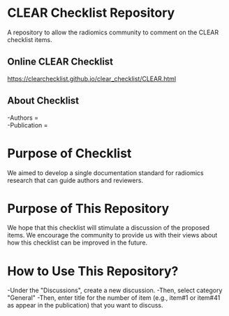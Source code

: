 # CLEAR Checklist Repository
A repository to allow the radiomics community to comment on the CLEAR checklist items.

## Online CLEAR Checklist ##
https://clearchecklist.github.io/clear_checklist/CLEAR.html


## About Checklist ##
-Authors =  
-Publication =  

# Purpose of Checklist
We aimed to develop a single documentation standard for radiomics research that can guide authors and reviewers. 

# Purpose of This Repository

We hope that this checklist will stimulate a discussion of the proposed items. We encourage the community to provide us with their views about how this checklist can be improved in the future. 

# How to Use This Repository?
-Under the "Discussions", create a new discussion.
-Then, select category "General"
-Then, enter title for the number of item (e.g., item#1 or item#41 as appear in the publication) that you want to discuss.
